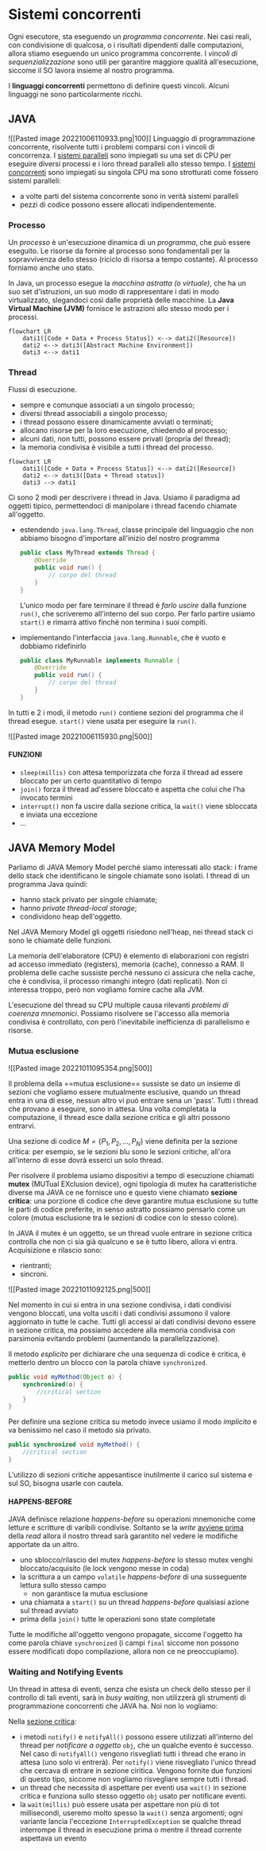 ```toc
```
# Sistemi concorrenti
Ogni esecutore, sta eseguendo un *programma concorrente*. 
Nei casi reali, con condivisione di qualcosa, o i risultati dipendenti dalle computazioni, allora stiamo eseguendo un unico programma concorrente. I *vincoli di sequenzializzazione* sono utili per garantire maggiore qualità all'esecuzione, siccome il SO lavora insieme al nostro programma.

I **linguaggi concorrenti** permettono di definire questi vincoli.
Alcuni linguaggi ne sono particolarmente ricchi.

## JAVA
![[Pasted image 20221006110933.png|100]]
Linguaggio di programmazione concorrente, risolvente tutti i problemi comparsi con i vincoli di concorrenza. 
I <u>sistemi paralleli</u> sono impiegati su una set di CPU per eseguire diversi processi e i loro thread paralleli allo stesso tempo.
I <u>sistemi concorrenti</u> sono impiegati su singola CPU ma sono strotturati come fossero sistemi paralleli:
- a volte parti del sistema concorrente sono in verità sistemi paralleli
- pezzi di codice possono essere allocati indipendentemente.

### Processo
Un *processo* è un'esecuzione dinamica di un *programma*, che può essere eseguito. Le risorse da fornire al processo sono fondamentali per la sopravvivenza dello stesso (riciclo di risorsa a tempo costante). Al processo forniamo anche uno stato.

In Java, un processo esegue la *macchina astratta (o virtuale)*, che ha un suo set d'istruzioni, un suo modo di rappresentare i dati in modo virtualizzato, slegandoci così dalle proprietà delle macchine.
La **Java Virtual Machine (JVM)** fornisce le astrazioni allo stesso modo per i processi.

```mermaid
flowchart LR
	dati1([Code + Data + Process Status]) <--> dati2([Resource])
	dati2 <--> dati3([Abstract Machine Environment])
	dati3 <--> dati1
```
### Thread
Flussi di esecuzione.
- sempre e comunque associati a un singolo processo;
- diversi thread associabili a singolo processo;
- i thread possono essere dinamicamente avviati o terminati;
- allocano risorse per la loro esecuzione, chiedendo al processo;
- alcuni dati, non tutti, possono essere privati (propria del thread);
- la memoria condivisa è visibile a tutti i thread del processo.

```mermaid
flowchart LR
	dati1([Code + Data + Process Status]) <--> dati2([Resource])
	dati2 <--> dati3([Data + Thread status])
	dati3 --> dati1
```

Ci sono 2 modi per descrivere i thread in Java.
Usiamo il paradigma ad oggetti tipico, permettendoci di manipolare i thread facendo chiamate all'oggetto.
- estendendo `java.lang.Thread`, classe principale del linguaggio che non abbiamo bisogno d'importare all'inizio del nostro programma
  ```java
  public class MyThread extends Thread {
	  @Override
	  public void run() {
		  // corpo del thread
	  }
  }
  ```
  L'unico modo per fare terminare il thread è *farlo uscire* dalla funzione `run()`, che scriveremo all'interno del suo corpo. Per farlo partire usiamo `start()` e rimarrà attivo finchè non termina i suoi compiti.

- implementando l'interfaccia `java.lang.Runnable`, che è vuoto e dobbiamo ridefinirlo
	```java
	public class MyRunnable implements Runnable {
		@Override
		public void run() {
			// corpo del thread
		}
	}
	```

In tutti e 2 i modi, il metodo `run()` contiene sezioni del programma che il thread esegue. `start()` viene usata per eseguire la `run()`.

![[Pasted image 20221006115930.png|500]]

#### FUNZIONI
- `sleep(millis)` con attesa temporizzata che forza il thread ad essere bloccato per un certo quantitativo di tempo
- `join()` forza il thread ad'essere bloccato e aspetta che colui che l'ha invocato termini
- `interrupt()` non fa uscire dalla sezione critica, la `wait()` viene sbloccata e inviata una eccezione
- ...

## JAVA Memory Model
Parliamo di JAVA Memory Model perché siamo interessati allo stack: i frame dello stack che identificano le singole chiamate sono isolati.
I thread di un programma Java quindi:
- hanno stack privato per singole chiamate;
- hanno *private thread-local storage*;
- condividono heap dell'oggetto.

Nel JAVA Memory Model gli oggetti risiedono nell'heap, nei thread stack ci sono le chiamate delle funzioni.

La memoria dell'elaboratore (CPU) è elemento di elaborazioni con registri ad accesso immediato (registers), memoria (cache), connesso a RAM. Il problema delle cache sussiste perché nessuno ci assicura che nella cache, che è condivisa, il processo rimanghi integro (dati replicati). Non ci interessa troppo, però non vogliamo fornire cache alla JVM.

L'esecuzione del thread su CPU multiple causa rilevanti *problemi di coerenza mnemonici*. Possiamo risolvere se l'accesso alla memoria condivisa è controllato, con però l'inevitabile inefficienza di parallelismo e risorse.

### Mutua esclusione

![[Pasted image 20221011095354.png|500]]

Il problema della ==mutua esclusione== sussiste se dato un insieme di sezioni che vogliamo essere mutualmente esclusive, quando un thread entra in una di esse, nessun altro vi può entrare sena un 'pass'.
Tutti i thread che provano a eseguire, sono in attesa.
Una volta completata la computazione, il thread esce dalla sezione critica e gli altri possono entrarvi.

Una sezione di codice $M=\{P_1, P_2, \dots , P_N\}$ viene definita per la sezione critica: per esempio, se le sezioni blu sono le sezioni critiche, all'ora all'interno di esse dovrà esserci un solo thread.

Per risolvere il problema usiamo dispositivi a tempo di esecuzione chiamati **mutex** (MUTual EXclusion device), ogni tipologia di mutex ha caratteristiche diverse ma JAVA ce ne fornisce uno e questo viene chiamato **sezione critica**: una porzione di codice che deve garantire mutua esclusione su tutte le parti di codice preferite, in senso astratto possiamo pensarlo come un colore (mutua esclusione tra le sezioni di codice con lo stesso colore).

In JAVA il mutex è un oggetto, se un thread vuole entrare in sezione critica controlla che non ci sia già qualcuno e se è tutto libero, allora vi entra. Acquisizione e rilascio sono:
- rientranti;
- sincroni.

![[Pasted image 20221011092125.png|500]]

Nel momento in cui si entra in una sezione condivisa, i dati condivisi vengono bloccati, una volta usciti i dati condivisi assumono il valore aggiornato in tutte le cache. Tutti gli accessi ai dati condivisi devono essere in sezione critica, ma possiamo accedere alla memoria condivisa con parsimonia evitando problemi (aumentando la parallelizzazione). 

Il metodo *esplicito* per dichiarare che una sequenza di codice è critica, è metterlo dentro un blocco con la parola chiave `synchronized`.
```java
public void myMethod(Object o) {
	synchronized(o) {
		//critical section
	}
}
```

Per definire una sezione critica su metodo invece usiamo il modo *implicito* e va benissimo nel caso il metodo sia privato.
```java
public synchronized void myMethod() {
	//critical section
}
```

L'utilizzo di sezioni critiche appesantisce inutilmente il carico sul sistema e sul SO, bisogna usarle con cautela.

#### HAPPENS-BEFORE
JAVA definisce relazione *happens-before* su operazioni mnemoniche come letture e scritture di varibili condivise. Soltanto se la *write* <u>avviene prima</u> della *read* allora il nostro thread sarà garantito nel vedere le modifiche apportate da un altro.

- uno sblocco/rilascio del mutex *happens-before* lo stesso mutex venghi bloccato/acquisito (le lock vengono messe in coda)
- la scrittura a un campo `volatile` *happens-before* di una susseguente lettura sullo stesso campo
	- non garantisce la mutua esclusione
- una chiamata a `start()` su un thread *happens-before* qualsiasi azione sul thread avviato
- prima della `join()` tutte le operazioni sono state completate

Tutte le modifiche all'oggetto vengono propagate, siccome l'oggetto ha come parola chiave `synchronized` (i campi `final` siccome non possono essere modificati dopo compilazione, allora non ce ne preoccupiamo).

### Waiting and Notifying Events
Un thread in attesa di eventi, senza che esista un check dello stesso per il controllo di tali eventi, sarà in *busy waiting*, non utilizzerà gli strumenti di programmazione concorrenti che JAVA ha. Noi non lo vogliamo:

Nella <u>sezione critica</u>:
- i metodi `notify()` e `notifyAll()` possono essere utilizzati all'interno del thread per *notificare a oggetto* `obj`, che un qualche evento è successo. Nel caso di `notifyAll()` vengono risvegliati tutti i thread che erano in attesa (uno solo vi entrerà). Per `notify()` viene risvegliato l'unico thread che cercava di entrare in sezione ciritica. Vengono fornite due funzioni di questo tipo, siccome non vogliamo risvegliare sempre tutti i thread.
- un thread che necessita di aspettare per eventi usa `wait()` in sezione critica e funziona sullo stesso oggetto `obj` usato per notificare eventi.
- la `wait(millis)` può essere usata per aspettare non più di tot millisecondi, useremo molto spesso la `wait()` senza argomenti; ogni variante lancia l'eccezione `InterruptedException` se qualche thread interrompe il thread in esecuzione prima o mentre il thread corrente aspettava un evento